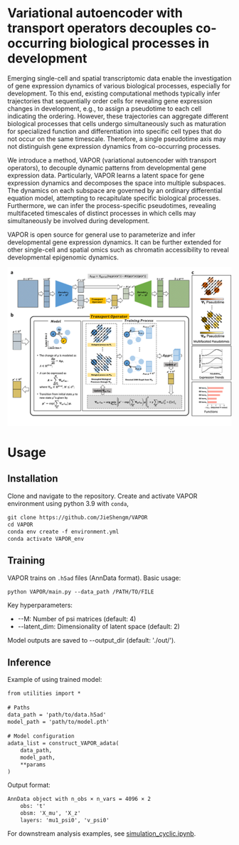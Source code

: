 # Variational autoencoder with transport operators decouples co-occurring biological processes in development

Emerging single-cell and spatial transcriptomic data enable the investigation of gene expression dynamics of various biological processes, especially for development. To this end, existing computational methods typically infer trajectories that sequentially order cells for revealing gene expression changes in development, e.g., to assign a pseudotime to each cell indicating the ordering. However, these trajectories can aggregate different biological processes that cells undergo simultaneously such as maturation for specialized function and differentiation into specific cell types that do not occur on the same timescale. Therefore, a single pseudotime axis may not distinguish gene expression dynamics from co-occurring processes. 

We introduce a method, VAPOR (variational autoencoder with transport operators), to decouple dynamic patterns from developmental gene expression data. Particularly, VAPOR learns a latent space for gene expression dynamics and decomposes the space into multiple subspaces. The dynamics on each subspace are governed by an ordinary differential equation model, attempting to recapitulate specific biological processes. Furthermore, we can infer the process-specific pseudotimes, revealing multifaceted timescales of distinct processes in which cells may simultaneously be involved during development. 

VAPOR is open source for general use to parameterize and infer developmental gene expression dynamics. It can be further extended for other single-cell and spatial omics such as chromatin accessibility to reveal developmental epigenomic dynamics.

![fig1](https://github.com/JieShengm/VAPOR/blob/main/figures/fig1.png)

# Usage

## Installation

Clone and navigate to the repository. Create and activate VAPOR environment using python 3.9 with `conda`,

```
git clone https://github.com/JieShengm/VAPOR
cd VAPOR
conda env create -f environment.yml
conda activate VAPOR_env
```

## Training

VAPOR trains on `.h5ad` files (AnnData format). Basic usage:

```
python VAPOR/main.py --data_path /PATH/TO/FILE
```

Key hyperparameters:

 - --M: Number of psi matrices (default: 4)
 - --latent_dim: Dimensionality of latent space (default: 2)

Model outputs are saved to --output_dir (default: './out/').

## Inference

Example of using trained model:

```{python}
from utilities import *

# Paths
data_path = 'path/to/data.h5ad'
model_path = 'path/to/model.pth'

# Model configuration
adata_list = construct_VAPOR_adata(
    data_path,
    model_path,
    **params
)
```

Output format:

```
AnnData object with n_obs × n_vars = 4096 × 2
    obs: 't'
    obsm: 'X_mu', 'X_z'
    layers: 'mu1_psi0', 'v_psi0'
```
For downstream analysis examples, see [simulation_cyclic.ipynb](https://github.com/JieShengm/VAPOR/blob/main/demo/simulation-cyclic.ipynb).

